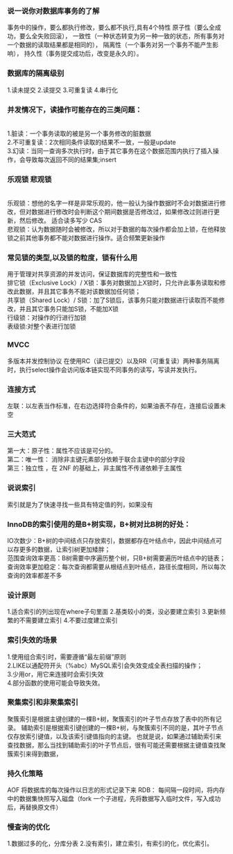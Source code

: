 ### 说一说你对数据库事务的了解
事务中的操作，要么都执行修改，要么都不执行,具有4个特性 原子性（要么全成功，要么全失败回滚），
一致性（一种状态转变为另一种一致的状态，所有事务对一个数据的读取结果都是相同的），
隔离性（一个事务对另一个事务不能产生影响），
持久性（事务提交成功后，改变是永久的）。
### 数据库的隔离级别
1.读未提交
2.读提交
3.可重复读
4.串行化
### 并发情况下，读操作可能存在的三类问题：
<br />1.脏读：一个事务读取的被是另一个事务修改的脏数据
<br />2.不可重复读：2次相同条件读取的结果不一致，一般是update
<br />3.幻读：当同一查询多次执行时，由于其它事务在这个数据范围内执行了插入操作，会导致每次返回不同的结果集;insert
### 乐观锁 悲观锁
<br> 乐观锁：想他的名字一样是非常乐观的，他一般认为操作数据时不会对数据进行修改，但对数据进行修改时会判断这个期间数据是否修改过，如果修改过则进行更新，然后修改。
适合读多写少   CAS
<br> 悲观锁：认为数据随时会被修改，所以对于数据的每次操作都会加上锁，在他释放锁之前其他事务都不能对数据进行操作。适合频繁更新操作
### 常见锁的类型,以及锁的粒度，锁有什么用
用于管理对共享资源的并发访问，保证数据库的完整性和一致性<br>
排它锁（Exclusive Lock）/ X锁：事务对数据加上X锁时，只允许此事务读取和修改此数据，并且其它事务不能对该数据加任何锁；
<br>共享锁（Shared Lock）/ S锁：加了S锁后，该事务只能对数据进行读取而不能修改，并且其它事务只能加S锁，不能加X锁<br>
行级锁：对操作的行进行加锁<br>
表级锁:对整个表进行加锁
### MVCC
多版本并发控制协议   在使用RC（读已提交）以及RR（可重复读）两种事务隔离时，执行select操作会访问版本链实现不同事务的读写，写读并发执行。

### 连接方式
左联：以左表当作标准，在右边选择符合条件的，如果油表不存在，连接后设置未空<br>
### 三大范式
第一大：原子性：属性不应该是可分的。<br>
第二：唯一性： 消除非主键元素部分依赖于联合主键中的部分字段<br>
第三：独立性 ，在 2NF 的基础上，非主属性不传递依赖于主属性
### 说说索引
索引就是为了快速寻找一些具有特定值的列，如果没有
### InnoDB的索引使用的是B+树实现，B+树对比B树的好处：
IO次数少：B+树的中间结点只存放索引，数据都存在叶结点中，因此中间结点可以存更多的数据，让索引树更加矮胖；<br>
范围查询效率更高：B树需要中序遍历整个树，只B+树需要遍历叶结点中的链表；<br>
查询效率更加稳定：每次查询都需要从根结点到叶结点，路径长度相同，所以每次查询的效率都差不多
### 设计原则
1.适合索引的列出现在where子句里面
2.基类较小的类，没必要建立索引
3.更新频繁的不需要建立索引
4.不要过度建立索引
### 索引失效的场景
1.使用组合索引时，需要遵循“最左前缀”原则<br>
2.LIKE以通配符开头（%abc）MySQL索引会失效变成全表扫描的操作；<br>
3.少用or，用它来连接时会索引失效<br>
4.部分函数的使用可能会导致失效。
### 聚集索引和非聚集索引
聚簇索引是根据主键创建的一棵B+树，聚簇索引的叶子节点存放了表中的所有记录。
辅助索引是根据索引键创建的一棵B+树，与聚簇索引不同的是，其叶子节点仅存放索引键值，以及该索引键值指向的主键。
也就是说，如果通过辅助索引来查找数据，那么当找到辅助索引的叶子节点后，很有可能还需要根据主键值查找聚簇索引来得到数据，
### 持久化策略
AOF 将数据库的每次操作以日志的形式记录下来
RDB： 每间隔一段时间，将内存中的数据集快照写入磁盘（fork 一个子进程，先将数据写入临时文件，写入成功后，再替换原文件）
### 慢查询的优化
1.数据过多的化，分库分表
2.没有索引，建立索引，有索引的化，优化索引。

